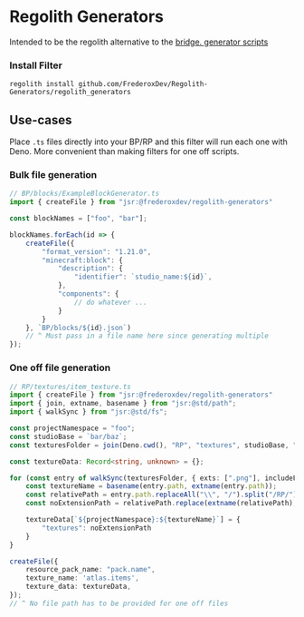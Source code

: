 # Regolith Generators

Intended to be the regolith alternative to the [bridge. generator scripts](https://bridge-core.app/guide/advanced/generator-scripts/index.html)

### Install Filter
```
regolith install github.com/FrederoxDev/Regolith-Generators/regolith_generators
```

## Use-cases

Place `.ts` files directly into your BP/RP and this filter will run each one with Deno. More convenient than making filters for one off scripts.

### Bulk file generation

```ts
// BP/blocks/ExampleBlockGenerator.ts
import { createFile } from "jsr:@frederoxdev/regolith-generators"

const blockNames = ["foo", "bar"];

blockNames.forEach(id => {
    createFile({
        "format_version": "1.21.0",
        "minecraft:block": {
            "description": {
                "identifier": `studio_name:${id}`,
            },
            "components": {
                // do whatever ...
            }
        }
    }, `BP/blocks/${id}.json`)
    // ^ Must pass in a file name here since generating multiple
});
```

### One off file generation

```ts
// RP/textures/item_texture.ts
import { createFile } from "jsr:@frederoxdev/regolith-generators"
import { join, extname, basename } from "jsr:@std/path";
import { walkSync } from "jsr:@std/fs";

const projectNamespace = "foo";
const studioBase = `bar/baz`;
const texturesFolder = join(Deno.cwd(), "RP", "textures", studioBase, "items");

const textureData: Record<string, unknown> = {};

for (const entry of walkSync(texturesFolder, { exts: [".png"], includeFiles: true })) {
    const textureName = basename(entry.path, extname(entry.path));
    const relativePath = entry.path.replaceAll("\\", "/").split("/RP/")[1];
    const noExtensionPath = relativePath.replace(extname(relativePath), "");

    textureData[`${projectNamespace}:${textureName}`] = {
        "textures": noExtensionPath
    }
}

createFile({
    resource_pack_name: "pack.name",
    texture_name: 'atlas.items',
    texture_data: textureData,
});
// ^ No file path has to be provided for one off files
```